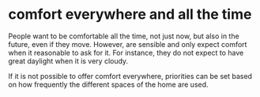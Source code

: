 # comfort everywhere and all the time

People want to be comfortable all the time, not just now, but also in the 
future, even if they move. However, are sensible and only expect comfort when 
it reasonable to ask for it. For instance, they do not expect to have great
daylight when it is very cloudy.

If it is not possible to offer comfort everywhere, priorities can be set based on how 
frequently the different spaces of the home are used.